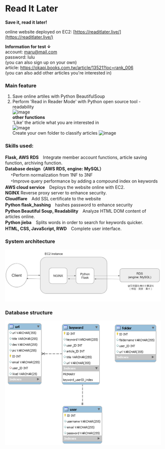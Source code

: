 #  Read It Later <br>
**Save it, read it later!**<br>

online website deployed on EC2: [https://readitlater.live/](https://readitlater.live/)<br>

**Information for test ↓** <br>
account: maru@mail.com<br>
password: lulu<br>
(you can also sign up on your own)<br>
article: https://okapi.books.com.tw/article/13521?loc=rank_006<br>
(you can also add other articles you're interested in)<br>


### **Main feature**<br>
1. Save online artiles with Python BeautifulSoup<br>
2. Perform 'Read in Reader Mode' with Python open source tool - readability<br>
![image](https://github.com/Jhih-cell/ReadItLater/blob/main/read.gif)<br>
**other functions**<br>
'Like' the article what you are interested in<br>
![image](https://github.com/Jhih-cell/ReadItLater/blob/main/like.gif)<br>
Create your own folder to classify articles
![image](https://github.com/Jhih-cell/ReadItLater/blob/main/classify.gif)<br>


### **Skills used:**<br>
**Flask, AWS RDS**　Integrate member account functions, article saving function, archiving function.<br>
**Database design（AWS RDS, engine: MySQL）**<br>　
`*`Perform normalization from 1NF to 3NF<br>　
`*`Improve query performance by adding a compound index on keywords<br>
**AWS cloud service**　Deploys the website online with EC2.<br>
**NGINX** Reverse proxy server to enhance security.<br>
**Cloudflare**　Add SSL certificate to the website<br>
**Python flask_hashing**　hashes password to enhance security<br>
**Python Beautiful Soup, Readability**　Analyze HTML DOM content of articles online.<br>
**Python jieba**　Splits words in order to search for keywords quicker.<br>
**HTML, CSS, JavaScript, RWD**　Complete user interface.<br>

### **System architecture**<br>
![image](https://github.com/Jhih-cell/ReadItLater/blob/main/static/images/systemArchitecture.JPG)<br>

### **Database structure**<br>
![image](https://github.com/Jhih-cell/ReadItLater/blob/main/db.png)
